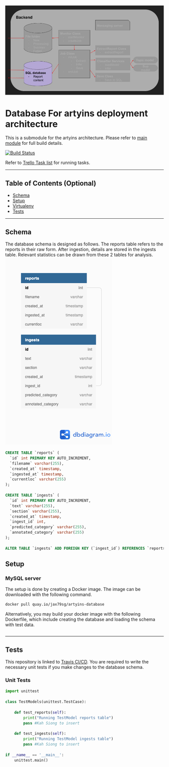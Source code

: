 [![Database](https://github.com/jax79sg/artyins-database/raw/master/images/SoftwareArchitectureDatabase.jpg)]()

# Database For artyins deployment architecture
This is a submodule for the artyins architecture. Please refer to [main module](https://github.com/jax79sg/artyins) for full build details.

[![Build Status](https://travis-ci.com/jax79sg/artyins-database.svg?branch=master)](https://travis-ci.com/jax79sg/artyins-database)

Refer to [Trello Task list](https://trello.com/c/gMsgraQm) for running tasks.

---

## Table of Contents (Optional)

- [Schema](#Schema)
- [Setup](#Setup)
- [Virtualenv](#Virtualenv)
- [Tests](#Tests)

---
## Schema
The database schema is designed as follows. The reports table refers to the reports in their raw form. After ingestion, details are stored in the ingests table. Relevant statistics can be drawn from these 2 tables for analysis.
[![Database](https://github.com/jax79sg/artyins-database/raw/master/images/Reports.png)]()
```sql
CREATE TABLE `reports` (
  `id` int PRIMARY KEY AUTO_INCREMENT,
  `filename` varchar(255),
  `created_at` timestamp,
  `ingested_at` timestamp,
  `currentloc` varchar(255)
);

CREATE TABLE `ingests` (
  `id` int PRIMARY KEY AUTO_INCREMENT,
  `text` varchar(255),
  `section` varchar(255),
  `created_at` timestamp,
  `ingest_id` int,
  `predicted_category` varchar(255),
  `annotated_category` varchar(255)
);

ALTER TABLE `ingests` ADD FOREIGN KEY (`ingest_id`) REFERENCES `reports` (`id`);
```


## Setup
### MySQL server
The setup is done by creating a Docker image. The image can be downloaded with the following command.
```bash
docker pull quay.io/jax79sg/artyins-database
```

Alternatively, you may build your docker image with the following Dockerfile, which include creating the database and loading the schema with test data.
```docker
```
---

## Tests 
This repository is linked to [Travis CI/CD](https://travis-ci.com/jax79sg/artyins-classifierservice). You are required to write the necessary unit tests if you make changes to the database schema.

### Unit Tests
```python
import unittest

class TestModels(unittest.TestCase):

    def test_reports(self):
        print("Running TestModel reports table")
        pass #Kah Siong to insert
        
    def test_ingests(self):
        print("Running TestModel ingests table")
        pass #Kah Siong to insert

if __name__ == '__main__':
    unittest.main()
```

